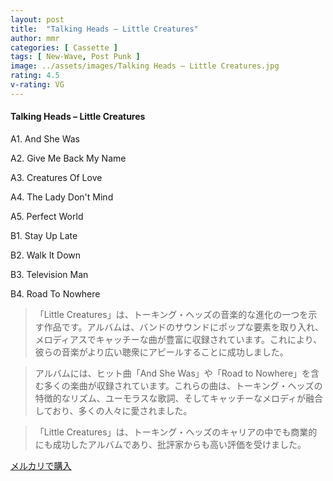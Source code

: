 ```yaml
---
layout: post
title:  "Talking Heads – Little Creatures"
author: mmr
categories: [ Cassette ]
tags: [ New-Wave, Post Punk ]
image: ../assets/images/Talking Heads – Little Creatures.jpg
rating: 4.5
v-rating: VG
---
```


#### Talking Heads – Little Creatures

A1. And She Was

A2. Give Me Back My Name

A3. Creatures Of Love

A4. The Lady Don't Mind

A5. Perfect World

B1. Stay Up Late

B2. Walk It Down

B3. Television Man

B4. Road To Nowhere

> 「Little Creatures」は、トーキング・ヘッズの音楽的な進化の一つを示す作品です。アルバムは、バンドのサウンドにポップな要素を取り入れ、メロディアスでキャッチーな曲が豊富に収録されています。これにより、彼らの音楽がより広い聴衆にアピールすることに成功しました。

> アルバムには、ヒット曲「And She Was」や「Road to Nowhere」を含む多くの楽曲が収録されています。これらの曲は、トーキング・ヘッズの特徴的なリズム、ユーモラスな歌詞、そしてキャッチーなメロディが融合しており、多くの人々に愛されました。

> 「Little Creatures」は、トーキング・ヘッズのキャリアの中でも商業的にも成功したアルバムであり、批評家からも高い評価を受けました。


[メルカリで購入](https://jp.mercari.com/item/m89766672710)

